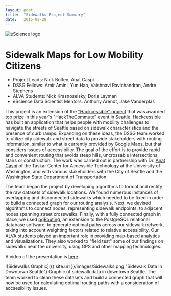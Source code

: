 ```yaml
---
layout: post
title:  "Sidewalks Project Summary"
date:   2015-08-28
---
```

![eScience logo]({{site.url}}/images/dssg_logo_no_bkgrnd.png)

# Sidewalk Maps for Low Mobility Citizens

- Project Leads: Nick Bolten, Anat Caspi
- DSSG Fellows: Amir Amini, Yun Hao, Vaishnavi Ravichandran, Andre Stephens
- ALVA Students: Nick Krasnoselsky, Doris Layman
- eScience Data Scientist Mentors: Anthony Arendt, Jake Vanderplas

This project is an extension of the ["Hackcessible" project](http://www.accessmapseattle.com/) that was awarded [top prize](http://www.geekwire.com/2015/app-that-helps-people-in-wheelchairs-plan-travel-routes-wins-first-place-at-civic-hackathon/) in this year's "HackTheCommute" event in Seattle. Hackcessible has built an application that helps people with mobility challenges to navigate the streets of Seattle based on sidewalk characteristics and the presence of curb ramps. Expanding on these ideas, the DSSG team worked to utilize city sidewalk and street data to provide stakeholders with routing information, similar to what is currently provided by Google Maps, but that considers issues of accessibility. The goal of the effort is to provide rapid and convenient routing that avoids steep hills, uncrossable intersections, stairs or construction. The work was carried out in partnership with Dr. [Anat Caspi](http://tcat.cs.washington.edu/node/12) of the Taskar Center for Accessible Technology at the University of Washington, and with various stakeholders with the City of Seattle and the Washington State Department of Transportation.

The team began the project by developing algorithms to format and rectify the raw datasets of sidewalk locations. We found numerous instances of overlapping and disconnected sidewalks which needed to be fixed in order to build a connected graph for our routing analysis. Next, we devised algorithms to connect nodes, representing sidewalk endpoints, to adjacent nodes spanning street crosswalks. Finally, with a fully connected graph in place, we used [pgRouting](http://pgrouting.org), an extension to the PostgreSQL relational database software, to generate optimal paths across our sidewalk network, taking into account weighting factors related to relative accessibility. Our ALVA students played an important role in providing map-based analytics and visualizations. They also worked to "field test" some of our findings on sidewalks near the university, using GPS and other mapping technologies. 

A video of the presentation is [here](https://uw.hosted.panopto.com/Panopto/Pages/Viewer.aspx?id=126a8bf4-95cd-4b5e-3431-2af848a0326a).


![Sidewalks Graphic]({{ site.url }}/images/Sidewalks.png "Sidewalk Data in Downtown Seattle")
Graphic of sidewalk data in downtown Seattle. The team worked to clean these datasets and build a connected graph that will now be used for calculating optimal routing paths with a consideration of accsesibility issues. 
